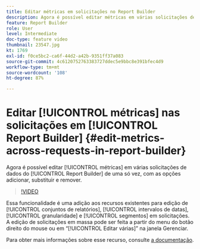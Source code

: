 ```yaml
---
title: Editar métricas em solicitações no Report Builder
description: Agora é possível editar métricas em várias solicitações de dados do Report Builder de uma só vez, com as opções adicionar, substituir e remover.
feature: Report Builder
role: User
level: Intermediate
doc-type: feature video
thumbnail: 23547.jpg
kt: 1769
exl-id: f0ce5bc2-ca6f-44d2-a42b-9351ff37a083
source-git-commit: 4c6120752763383727ddec5e9bbc8e391bfec4d9
workflow-type: tm+mt
source-wordcount: '108'
ht-degree: 87%

---
```


# Editar [!UICONTROL métricas] nas solicitações em [!UICONTROL Report Builder] {#edit-metrics-across-requests-in-report-builder}

Agora é possível editar [!UICONTROL métricas] em várias solicitações de dados do [!UICONTROL Report Builder] de uma só vez, com as opções adicionar, substituir e remover.

>[!VIDEO](https://video.tv.adobe.com/v/23547/?quality=12)

Essa funcionalidade é uma adição aos recursos existentes para edição de [!UICONTROL conjuntos de relatórios], [!UICONTROL intervalos de datas], [!UICONTROL granularidade] e [!UICONTROL segmentos] em solicitações. A edição de solicitações em massa pode ser feita a partir do menu do botão direito do mouse ou em “[!UICONTROL Editar várias]” na janela Gerenciar.

Para obter mais informações sobre esse recurso, consulte [a documentação](https://experienceleague.adobe.com/docs/analytics/analyze/report-builder/manage-requests/edit-multiple-metrics.html?lang=pt-BR).
